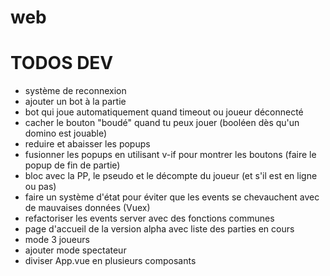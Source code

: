 # web

# TODOS DEV
- système de reconnexion
- ajouter un bot à la partie
- bot qui joue automatiquement quand timeout ou joueur déconnecté
- cacher le bouton "boudé" quand tu peux jouer (booléen dès qu'un domino est jouable)
- reduire et abaisser les popups
- fusionner les popups en utilisant v-if pour montrer les boutons (faire le popup de fin de partie)
- bloc avec la PP, le pseudo et le décompte du joueur (et s'il est en ligne ou pas)
- faire un système d'état pour éviter que les events se chevauchent avec de mauvaises données (Vuex)
- refactoriser les events server avec des fonctions communes
- page d'accueil de la version alpha avec liste des parties en cours
- mode 3 joueurs
- ajouter mode spectateur
- diviser App.vue en plusieurs composants